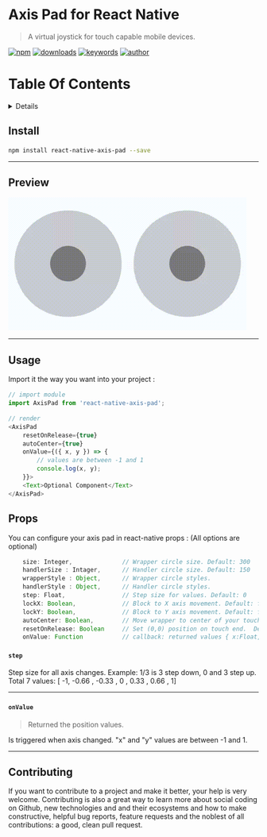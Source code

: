 # Axis Pad for React Native
> A virtual joystick for touch capable mobile devices.

[![npm](https://img.shields.io/npm/v/react-native-axis-pad.svg)](https://npmjs.org/package/react-native-axis-pad)
[![downloads](https://img.shields.io/npm/dm/react-native-axis-pad.svg)](https://npmjs.org/package/react-native-axis-pad)
[![keywords](https://img.shields.io/github/package-json/keywords/98oktay/react-native-axis-pad.svg)](https://npmjs.org/package/react-native-axis-pad)
[![author](https://img.shields.io/github/package-json/author/98oktay/react-native-axis-pad.svg)](https://npmjs.org/package/react-native-axis-pad)

# Table Of Contents
<details>

<!-- toc -->

- [Install](#install)
- [Preview](#preview)
- [Usage](#usage)
- [Props](#props)
  * [`step`](#step)
  * [`onValue`](#onvalue)
- [Contributing](#contributing)

<!-- tocstop -->
</details>

## Install

```bash
npm install react-native-axis-pad --save
```

----

## Preview

![React Native Axis Pad: Screen Preview](./assets/axis-pad-480-preview.gif)


----

## Usage

Import it the way you want into your project :

```javascript
// import module
import AxisPad from 'react-native-axis-pad';
```

```javascript
// render
<AxisPad
    resetOnRelease={true}
    autoCenter={true}
    onValue={({ x, y }) => {
        // values are between -1 and 1
        console.log(x, y);
    }}>
    <Text>Optional Component</Text>
</AxisPad>
```

## Props
You can configure your axis pad in react-native props :
(All options are optional)
```javascript
    size: Integer,              // Wrapper circle size. Default: 300
    handlerSize : Intager,      // Handler circle size. Default: 150
    wrapperStyle : Object,      // Wrapper circle styles.
    handlerStyle : Object,      // Handler circle styles.
    step: Float,                // Step size for values. Default: 0
    lockX: Boolean,             // Block to X axis movement. Default: false
    lockY: Boolean,             // Block to Y axis movement. Default: false
    autoCenter: Boolean,        // Move wrapper to center of your touch area. Default: false 
    resetOnRelease: Boolean     // Set (0,0) position on touch end.  Default: false
    onValue: Function           // callback: returned values { x:Float, y:Float }
```

#### `step`
Step size for all axis changes. Example: 1/3 is 3 step down, 0 and 3 step up. 
Total 7 values: [ -1, -0.66 , -0.33 , 0 , 0.33 , 0.66 , 1]

----

#### `onValue`
> Returned the position values.

Is triggered when axis changed. "x" and "y" values are between -1 and 1.

----

## Contributing
If you want to contribute to a project and make it better, your help is very welcome. Contributing is also a great way to learn more about social coding on Github, new technologies and and their ecosystems and how to make constructive, helpful bug reports, feature requests and the noblest of all contributions: a good, clean pull request.

